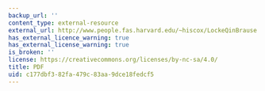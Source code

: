 ```yaml
---
backup_url: ''
content_type: external-resource
external_url: http://www.people.fas.harvard.edu/~hiscox/LockeQinBrause.pdf
has_external_licence_warning: true
has_external_license_warning: true
is_broken: ''
license: https://creativecommons.org/licenses/by-nc-sa/4.0/
title: PDF
uid: c177dbf3-82fa-479c-83aa-9dce18fedcf5
---
```

